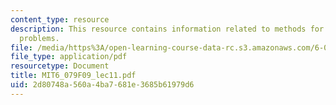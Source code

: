 ```yaml
---
content_type: resource
description: This resource contains information related to methods for convex cardinality
  problems.
file: /media/https%3A/open-learning-course-data-rc.s3.amazonaws.com/6-079-introduction-to-convex-optimization-fall-2009/2d80748a560a4ba7681e3685b61979d6_MIT6_079F09_lec11.pdf
file_type: application/pdf
resourcetype: Document
title: MIT6_079F09_lec11.pdf
uid: 2d80748a-560a-4ba7-681e-3685b61979d6
---
```

